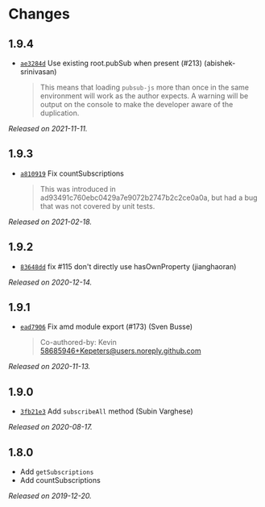 # Changes

## 1.9.4

- [`ae3284d`](https://github.com/mroderick/PubSubJS/commit/ae3284d46054b189e143b405e1bfc6c09643bf77)
  Use existing root.pubSub when present (#213) (abishek-srinivasan)
    >
    > This means that loading `pubsub-js` more than once in the same environment will work as the author expects. A warning will be output on the console to make the developer aware of the duplication.

_Released on 2021-11-11._

## 1.9.3

- [`a810919`](https://github.com/mroderick/PubSubJS/commit/a81091962dd4836da9da6dcf7aafeca4aeb9f815)
  Fix countSubscriptions
    >
    > This was introduced in ad93491c760ebc0429a7e9072b2747b2c2ce0a0a, but had
    > a bug that was not covered by unit tests.
    >

_Released on 2021-02-18._

## 1.9.2

- [`83648dd`](https://github.com/mroderick/PubSubJS/commit/83648dd9e48762a8058904debe1b653850bbcf5c)
  fix #115 don't directly use hasOwnProperty (jianghaoran)

_Released on 2020-12-14._

## 1.9.1

- [`ead7906`](https://github.com/mroderick/PubSubJS/commit/ead79069b79df8c4f7d3324047cdb3b9d4c33571)
  Fix amd module export (#173) (Sven Busse)
    >
    > Co-authored-by: Kevin <58685946+Kepeters@users.noreply.github.com>

_Released on 2020-11-13._

## 1.9.0

- [`3fb21e3`](https://github.com/mroderick/PubSubJS/commit/3fb21e309f8bb9fd32906b25b3a607bc32e8b1a7)
  Add `subscribeAll` method (Subin Varghese)

_Released on 2020-08-17._

## 1.8.0

* Add `getSubscriptions`
* Add countSubscriptions

_Released on 2019-12-20._

